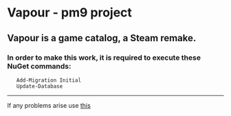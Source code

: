 # Vapour - pm9 project 
## Vapour is a game catalog, a Steam remake.
### In order to make this work, it is required to execute these NuGet commands:<br>
 ```NuGet
	Add-Migration Initial
	Update-Database
```
---
If any problems arise use [this](https://bit.ly/grafpoleca)
